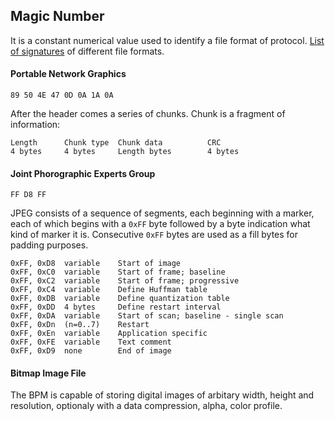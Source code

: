 ## Magic Number
It is a constant numerical value used to identify a file format of protocol. [List of signatures](https://en.wikipedia.org/wiki/List_of_file_signatures) of different file formats.


#### Portable Network Graphics
```
89 50 4E 47 0D 0A 1A 0A
```

After the header comes a series of chunks. Chunk is a fragment of information:

```
Length		Chunk type	Chunk data 			CRC
4 bytes		4 bytes		Length bytes		4 bytes
```


#### Joint Phorographic Experts Group
```
FF D8 FF
```

JPEG consists of a sequence of segments, each beginning with a marker, each of which begins with a `0xFF` byte followed by a byte indication what kind of marker it is. Consecutive `0xFF` bytes are used as a fill bytes for padding purposes.

```
0xFF, 0xD8	variable	Start of image
0xFF, 0xC0	variable	Start of frame; baseline
0xFF, 0xC2	variable	Start of frame; progressive
0xFF, 0xC4	variable	Define Huffman table
0xFF, 0xDB	variable	Define quantization table
0xFF, 0xDD	4 bytes		Define restart interval
0xFF, 0xDA	variable	Start of scan; baseline - single scan
0xFF, 0xDn	(n=0..7)	Restart
0xFF, 0xEn	variable	Application specific
0xFF, 0xFE	variable	Text comment
0xFF, 0xD9	none		End of image
```


#### Bitmap Image File
The BPM is capable of storing digital images of arbitary width, height and resolution, optionaly with a data compression, alpha, color profile.

































